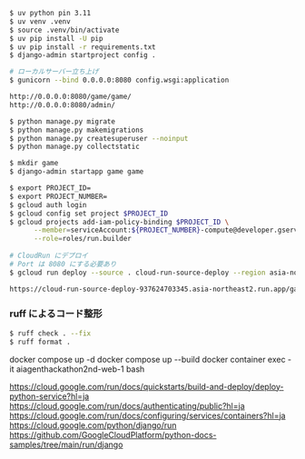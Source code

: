 ```sh
$ uv python pin 3.11
$ uv venv .venv
$ source .venv/bin/activate
$ uv pip install -U pip
$ uv pip install -r requirements.txt
$ django-admin startproject config .

# ローカルサーバー立ち上げ
$ gunicorn --bind 0.0.0.0:8080 config.wsgi:application

http://0.0.0.0:8080/game/game/
http://0.0.0.0:8080/admin/

$ python manage.py migrate
$ python manage.py makemigrations
$ python manage.py createsuperuser --noinput
$ python manage.py collectstatic

$ mkdir game
$ django-admin startapp game game
```

```sh
$ export PROJECT_ID=
$ export PROJECT_NUMBER=
$ gcloud auth login
$ gcloud config set project $PROJECT_ID
$ gcloud projects add-iam-policy-binding $PROJECT_ID \
      --member=serviceAccount:${PROJECT_NUMBER}-compute@developer.gserviceaccount.com \
      --role=roles/run.builder
  
# CloudRun にデプロイ
# Port は 8080 にする必要あり
$ gcloud run deploy --source . cloud-run-source-deploy --region asia-northeast2 --allow-unauthenticated

https://cloud-run-source-deploy-937624703345.asia-northeast2.run.app/game/game/
```

### ruff によるコード整形
```sh
$ ruff check . --fix
$ ruff format .
```
docker compose up -d
docker compose up --build
docker container exec -it aiagenthackathon2nd-web-1 bash

https://cloud.google.com/run/docs/quickstarts/build-and-deploy/deploy-python-service?hl=ja
https://cloud.google.com/run/docs/authenticating/public?hl=ja
https://cloud.google.com/run/docs/configuring/services/containers?hl=ja
https://cloud.google.com/python/django/run
https://github.com/GoogleCloudPlatform/python-docs-samples/tree/main/run/django

